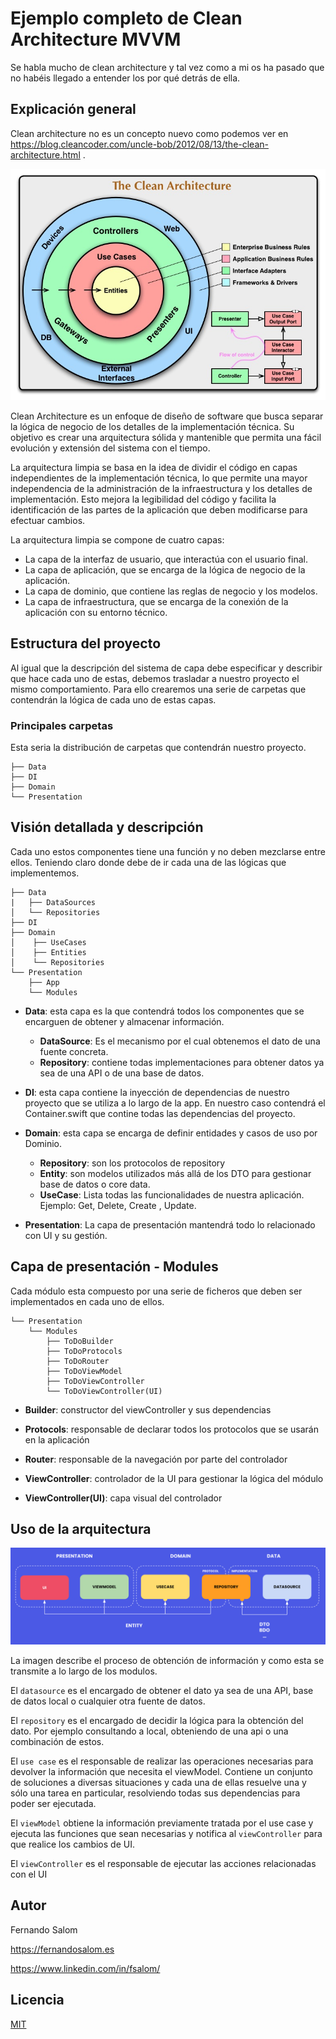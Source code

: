 # Ejemplo completo de Clean Architecture MVVM

Se habla mucho de clean architecture y tal vez como a mi os ha pasado que no habéis llegado a entender los por qué detrás de ella.

## Explicación general

Clean architecture no es un concepto nuevo como podemos ver en https://blog.cleancoder.com/uncle-bob/2012/08/13/the-clean-architecture.html . 

![imagen clean architecture](README/CleanArchitecture.jpeg)

Clean Architecture es un enfoque de diseño de software que busca separar la lógica de negocio de los detalles de la implementación técnica. Su objetivo es crear una arquitectura sólida y mantenible que permita una fácil evolución y extensión del sistema con el tiempo.

La arquitectura limpia se basa en la idea de dividir el código en capas independientes de la implementación técnica, lo que permite una mayor independencia de la administración de la infraestructura y los detalles de implementación. Esto mejora la legibilidad del código y facilita la identificación de las partes de la aplicación que deben modificarse para efectuar cambios.

La arquitectura limpia se compone de cuatro capas: 
- La capa de la interfaz de usuario, que interactúa con el usuario final.
- La capa de aplicación, que se encarga de la lógica de negocio de la aplicación.
- La capa de dominio, que contiene las reglas de negocio y los modelos.
- La capa de infraestructura, que se encarga de la conexión de la aplicación con su entorno técnico.


## Estructura del proyecto 

Al igual que la descripción del sistema de capa debe especificar y describir que hace cada uno de estas, debemos trasladar a nuestro proyecto el mismo comportamiento. Para ello crearemos una serie de carpetas que contendrán la lógica de cada uno de estas capas.

### Principales carpetas

Esta seria la distribución de carpetas que contendrán nuestro proyecto.

```
├── Data
├── DI
├── Domain
└── Presentation
```

## Visión detallada y descripción

Cada uno estos componentes tiene una función y no deben mezclarse entre ellos. Teniendo claro donde debe de ir cada una de las lógicas que implementemos.

```
├── Data
|   ├── DataSources
│   └── Repositories
├── DI
├── Domain
│    ├── UseCases
│    ├── Entities
│    └── Repositories
└── Presentation
    ├── App
    └── Modules
```

- **Data**: esta capa es la que contendrá todos los componentes que se encarguen de obtener y almacenar información.
    - **DataSource**: Es el mecanismo por el cual obtenemos el dato de una fuente concreta.
    - **Repository**: contiene todas implementaciones para obtener datos ya sea de una API o de una base de datos.
    
- **DI**: esta capa contiene la inyección de dependencias de nuestro proyecto que se utiliza a lo largo de la app. En nuestro caso contendrá el Container.swift que contine todas las dependencias del proyecto.

- **Domain**: esta capa se encarga de definir entidades y casos de uso por Dominio.
    - **Repository**: son los protocolos de repository
    - **Entity**: son modelos utilizados más allá de los DTO para gestionar base de datos o core data.
    - **UseCase**: Lista todas las funcionalidades de nuestra aplicación. Ejemplo: Get, Delete, Create , Update.
    
- **Presentation**: La capa de presentación mantendrá todo lo relacionado con UI y su gestión.

## Capa de presentación - Modules

Cada módulo esta compuesto por una serie de ficheros que deben ser implementados en cada uno de ellos.

```
└── Presentation
    └── Modules
        ├── ToDoBuilder
        ├── ToDoProtocols
        ├── ToDoRouter
        ├── ToDoViewModel
        ├── ToDoViewController
        └── ToDoViewController(UI)
```

- **Builder**: constructor del viewController y sus dependencias

- **Protocols**: responsable de declarar todos los protocolos que se usarán en la aplicación   

- **Router**: responsable de la navegación por parte del controlador

- **ViewController**: controlador de la UI para gestionar la lógica del módulo

- **ViewController(UI)**: capa visual del controlador

## Uso de la arquitectura

![imagen arquitectura](README/arquitectura.png)

La imagen describe el proceso de obtención de información y como esta se transmite a lo largo de los modulos. 

El `datasource` es el encargado de obtener el dato ya sea de una API, base de datos local o cualquier otra fuente de datos.

El `repository` es el encargado de decidir la lógica para la obtención del dato. Por ejemplo consultando a local, obteniendo de una api o una combinación de estos.

El `use case` es el responsable de realizar las operaciones necesarias para devolver la información que necesita el viewModel. 
Contiene un conjunto de soluciones a diversas situaciones y cada una de ellas resuelve una y sólo una tarea en particular, resolviendo todas sus dependencias para poder ser ejecutada.

El `viewModel` obtiene la información previamente tratada por el use case y ejecuta las funciones que sean necesarias y notifica al `viewController` para que realice los cambios de UI.

El `viewController` es el responsable de ejecutar las acciones relacionadas con el UI


## Autor

Fernando Salom

https://fernandosalom.es

https://www.linkedin.com/in/fsalom/

## Licencia
[MIT](https://choosealicense.com/licenses/mit/)
